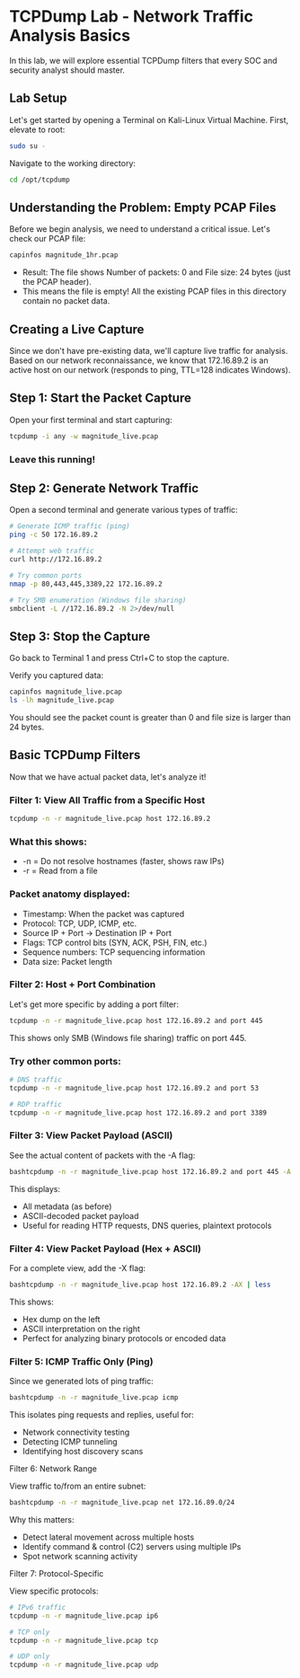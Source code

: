 # TCPDump Lab - Network Traffic Analysis Basics
In this lab, we will explore essential TCPDump filters that every SOC and security analyst should master.

## Lab Setup
Let's get started by opening a Terminal on Kali-Linux Virtual Machine.
First, elevate to root:

```bash
sudo su -
```
Navigate to the working directory:

```bash
cd /opt/tcpdump
```
## Understanding the Problem: Empty PCAP Files
Before we begin analysis, we need to understand a critical issue. Let's check our PCAP file:

```bash
capinfos magnitude_1hr.pcap
```

- Result: The file shows Number of packets: 0 and File size: 24 bytes (just the PCAP header).
- This means the file is empty! All the existing PCAP files in this directory contain no packet data.

## Creating a Live Capture
Since we don't have pre-existing data, we'll capture live traffic for analysis. Based on our network reconnaissance, we know that 172.16.89.2 is an active host on our network (responds to ping, TTL=128 indicates Windows).

## Step 1: Start the Packet Capture
Open your first terminal and start capturing:

```bash
tcpdump -i any -w magnitude_live.pcap
```
### Leave this running!
## Step 2: Generate Network Traffic
Open a second terminal and generate various types of traffic:

```bash
# Generate ICMP traffic (ping)
ping -c 50 172.16.89.2

# Attempt web traffic
curl http://172.16.89.2

# Try common ports
nmap -p 80,443,445,3389,22 172.16.89.2

# Try SMB enumeration (Windows file sharing)
smbclient -L //172.16.89.2 -N 2>/dev/null

```
## Step 3: Stop the Capture

Go back to Terminal 1 and press Ctrl+C to stop the capture.

Verify you captured data:

```bash
capinfos magnitude_live.pcap
ls -lh magnitude_live.pcap
```

You should see the packet count is greater than 0 and file size is larger than 24 bytes.

## Basic TCPDump Filters
Now that we have actual packet data, let's analyze it!

### Filter 1: View All Traffic from a Specific Host

```bash
tcpdump -n -r magnitude_live.pcap host 172.16.89.2
```

### What this shows:

* -n = Do not resolve hostnames (faster, shows raw IPs)
* -r = Read from a file

### Packet anatomy displayed:

* Timestamp: When the packet was captured
* Protocol: TCP, UDP, ICMP, etc.
* Source IP + Port → Destination IP + Port
* Flags: TCP control bits (SYN, ACK, PSH, FIN, etc.)
* Sequence numbers: TCP sequencing information
* Data size: Packet length

### Filter 2: Host + Port Combination

Let's get more specific by adding a port filter:

```bash
tcpdump -n -r magnitude_live.pcap host 172.16.89.2 and port 445
```
This shows only SMB (Windows file sharing) traffic on port 445.

### Try other common ports:

```bash
# DNS traffic
tcpdump -n -r magnitude_live.pcap host 172.16.89.2 and port 53

# RDP traffic  
tcpdump -n -r magnitude_live.pcap host 172.16.89.2 and port 3389
```

### Filter 3: View Packet Payload (ASCII)

See the actual content of packets with the -A flag:

```bash
bashtcpdump -n -r magnitude_live.pcap host 172.16.89.2 and port 445 -A
```
This displays:

- All metadata (as before)
- ASCII-decoded packet payload
- Useful for reading HTTP requests, DNS queries, plaintext protocols

### Filter 4: View Packet Payload (Hex + ASCII)

For a complete view, add the -X flag:

```bash
bashtcpdump -n -r magnitude_live.pcap host 172.16.89.2 -AX | less
```
This shows:

- Hex dump on the left
- ASCII interpretation on the right
- Perfect for analyzing binary protocols or encoded data

### Filter 5: ICMP Traffic Only (Ping)

Since we generated lots of ping traffic:

```bash
bashtcpdump -n -r magnitude_live.pcap icmp
```

This isolates ping requests and replies, useful for:

- Network connectivity testing
- Detecting ICMP tunneling
- Identifying host discovery scans

Filter 6: Network Range

View traffic to/from an entire subnet:

```bash
bashtcpdump -n -r magnitude_live.pcap net 172.16.89.0/24
```
Why this matters:

- Detect lateral movement across multiple hosts
- Identify command & control (C2) servers using multiple IPs
- Spot network scanning activity

Filter 7: Protocol-Specific

View specific protocols:
```bash
# IPv6 traffic
tcpdump -n -r magnitude_live.pcap ip6

# TCP only
tcpdump -n -r magnitude_live.pcap tcp

# UDP only
tcpdump -n -r magnitude_live.pcap udp
```
